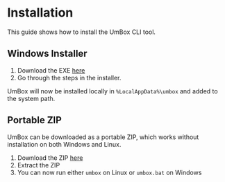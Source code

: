 # Installation

This guide shows how to install the UmBox CLI tool.

## Windows Installer

1. Download the EXE [here](/dl/umbox_install.exe)
2. Go through the steps in the installer.

UmBox will now be installed locally in `%LocalAppData%\umbox` and added
to the system path.

## Portable ZIP

UmBox can be downloaded as a portable ZIP, which works without installation on both
Windows and Linux.

1. Download the ZIP [here](/dl/umbox_portable.zip)
2. Extract the ZIP
3. You can now run either `umbox` on Linux or `umbox.bat` on Windows
